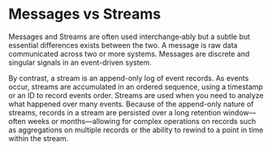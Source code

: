 # Messages vs Streams

Messages and Streams are often used interchange‐ably but a subtle but essential differences exists between the two. A message is raw data communicated across two or more systems. Messages are discrete and singular signals in an event-driven system.

By contrast, a stream is an append-only log of event records. As events occur, streams are accumulated in an ordered sequence, using a timestamp or an ID to record events order. Streams are used when you need to analyze what happened over many events. Because of the append-only nature of streams, records in a stream are persisted over a long retention window—often weeks or months—allowing for complex operations on records such as aggregations on multiple records or the ability to rewind to a point in time within the stream.